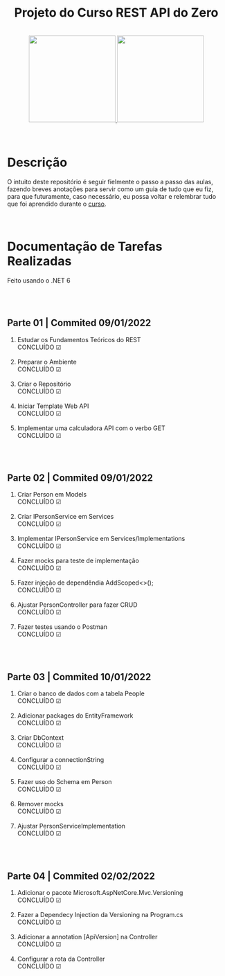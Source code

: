 <h1 align="center">Projeto do Curso REST API do Zero</h1>
<br/>
<div align="center">
    <a href="https://www.udemy.com/course/restful-apis-do-0-a-nuvem-com-aspnet-core-e-docker/">
      <img height="200em"src="https://img-b.udemycdn.com/user/200_H/47834422_2037_3.jpg?secure=mfvAUs2AxpDzdOmoqAp6cA%3D%3D%2C1641383779">
      <img height="200em"src="https://drive.google.com/uc?id=1BwfV3zB25jeoQkyHoINXRqMqGHI5kjEY&export=download">
    </a>
</div>
<br/><br/>
<div>
  <h1>Descrição</h1>
O intuito deste repositório é seguir fielmente o passo a passo das aulas, fazendo breves anotações para servir como um guia de tudo que eu fiz, para que futuramente, caso necessário, eu possa voltar e relembrar tudo que foi aprendido durante o <a href="https://www.udemy.com/course/restful-apis-do-0-a-nuvem-com-aspnet-core-e-docker/">curso</a>.
</div>
<br/><br/>
<div>
  <h1>Documentação de Tarefas Realizadas</h1>
  <p>Feito usando o .NET 6</p>
  <br/><br/>
  <h2>Parte 01 | Commited 09/01/2022</h2>
  <div>
    <ol>
      <li>Estudar os Fundamentos Teóricos do REST<br/>CONCLUÍDO ☑</li>
      <br/>
      <li>Preparar o Ambiente<br/>CONCLUÍDO ☑</li>
      <br/>
      <li>Criar o Repositório<br/>CONCLUÍDO ☑</li>
      <br/>
      <li>Iniciar Template Web API<br/>CONCLUÍDO ☑</li>
      <br/>
      <li>Implementar uma calculadora API com o verbo GET<br/>CONCLUÍDO ☑</li>
    </ol> 
  </div>
  <br/><br/>
  <h2>Parte 02 | Commited 09/01/2022</h2>
  <div>
    <ol>
      <li>Criar Person em Models<br/>CONCLUÍDO ☑</li>
      <br/>
      <li>Criar IPersonService em Services<br/>CONCLUÍDO ☑</li>
      <br/>
      <li>Implementar IPersonService em Services/Implementations<br/>CONCLUÍDO ☑</li>
      <br/>
      <li>Fazer mocks para teste de implementação<br/>CONCLUÍDO ☑</li>
      <br/>
      <li>Fazer injeção de dependêndia AddScoped<>();<br/>CONCLUÍDO ☑</li>
      <br/>
      <li>Ajustar PersonController para fazer CRUD<br/>CONCLUÍDO ☑</li>
      <br/>
      <li>Fazer testes usando o Postman<br/>CONCLUÍDO ☑</li>
    </ol> 
  </div>
  <br/><br/>
  <h2>Parte 03 | Commited 10/01/2022</h2>
  <div>
    <ol>
      <li>Criar o banco de dados com a tabela People<br/>CONCLUÍDO ☑</li>
      <br/>
      <li>Adicionar packages do EntityFramework<br/>CONCLUÍDO ☑</li>
      <br/>
      <li>Criar DbContext<br/>CONCLUÍDO ☑</li>
      <br/>
      <li>Configurar a connectionString<br/>CONCLUÍDO ☑</li>
      <br/>
      <li>Fazer uso do Schema em Person<br/>CONCLUÍDO ☑</li>
      <br/>
      <li>Remover mocks<br/>CONCLUÍDO ☑</li>
      <br/>
      <li>Ajustar PersonServiceImplementation<br/>CONCLUÍDO ☑</li>
    </ol>
  </div>
  <br/><br/>
  <h2>Parte 04 | Commited 02/02/2022</h2>
  <div>
    <ol>
      <li>Adicionar o pacote Microsoft.AspNetCore.Mvc.Versioning<br/>CONCLUÍDO ☑</li>
      <br/>
      <li>Fazer a Dependecy Injection da Versioning na Program.cs<br/>CONCLUÍDO ☑</li>
      <br/>
      <li>Adicionar a annotation [ApiVersion] na Controller<br/>CONCLUÍDO ☑</li>
      <br/>
      <li>Configurar a rota da Controller<br/>CONCLUÍDO ☑</li>
    </ol>
  </div>
  <br/><br/>
</div>
